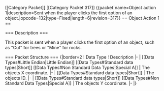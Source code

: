 \[\[Category Packet\]\] \[\[Category Packet 317\]\]
{{packet\|name=Object action 1\|description=Sent when the player clicks
the first option of an
object.\|opcode=132\|type=Fixed\|length=6\|revision=317}} == Object
Action 1 ==

=== Description ===

This packet is sent when a player clicks the first option of an object,
such as "Cut" for trees or "Mine" for rocks.

=== Packet Structure === {\|border=2 ! Data Type ! Description \|- \|
\[\[Data Types\#Little Endian\|Little Endian\]\] \[\[Data
Types\#Standard data types\|Short\]\] \[\[Data Types\#Non Standard Data
Types\|Special A\]\] \| The objects X coordinate. \|- \| \[\[Data
Types\#Standard data types\|Short\]\] \| The objects ID. \|- \| \[\[Data
Types\#Standard data types\|Short\]\] \[\[Data Types\#Non Standard Data
Types\|Special A\]\] \| The objects Y coordinate. \|- \|}
